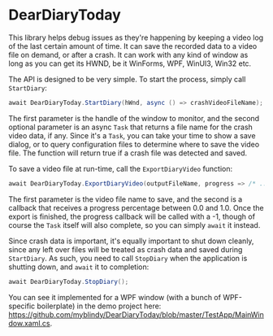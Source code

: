 # DearDiaryToday

This library helps debug issues as they're happening by keeping a video log of the last certain amount of time. It can save the recorded data to a video file on demand, or after a crash. It can work with any kind of window as long as you can get its HWND, be it WinForms, WPF, WinUI3, Win32 etc.

The API is designed to be very simple. To start the process, simply call `StartDiary`:

```C#
await DearDiaryToday.StartDiary(hWnd, async () => crashVideoFileName);
```

The first parameter is the handle of the window to monitor, and the second optional parameter is an async `Task` that returns a file name for the crash video data, if any. Since it's a `Task`, you can take your time to show a save dialog, or to query configuration files to determine where to save the video file. The function will return true if a crash file was detected and saved.

To save a video file at run-time, call the `ExportDiaryVideo` function:

```C#
await DearDiaryToday.ExportDiaryVideo(outputFileName, progress => /* ... */);
```

The first parameter is the video file name to save, and the second is a callback that receives a progress percentage between 0.0 and 1.0. Once the export is finished, the progress callback will be called with a -1, though of course the `Task` itself will also complete, so you can simply `await` it instead.

Since crash data is important, it's equally important to shut down cleanly, since any left over files will be treated as crash data and saved during `StartDiary`. As such, you need to call `StopDiary` when the application is shutting down, and `await` it to completion:

```C#
await DearDiaryToday.StopDiary();
```

You can see it implemented for a WPF window (with a bunch of WPF-specific boilerplate) in the demo project here: https://github.com/myblindy/DearDiaryToday/blob/master/TestApp/MainWindow.xaml.cs.